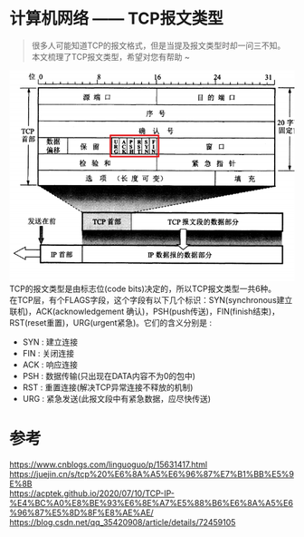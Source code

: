 # 计算机网络 —— TCP报文类型


> 很多人可能知道TCP的报文格式，但是当提及报文类型时却一问三不知。 </br>
> 本文梳理了TCP报文类型，希望对您有帮助 ~ </br>

<!--more-->


![tcp_protocol.png](tcp_protocol.png)
TCP的报文类型是由标志位(code bits)决定的，所以TCP报文类型一共6种。</br>
在TCP层，有个FLAGS字段，这个字段有以下几个标识：SYN(synchronous建立联机)，ACK(acknowledgement 确认)，PSH(push传送)，FIN(finish结束)，RST(reset重置)，URG(urgent紧急)。它们的含义分别是 :
-  SYN : 建立连接
-  FIN : 关闭连接
-  ACK : 响应连接
-  PSH : 数据传输(只出现在DATA内容不为0的包中)
-  RST : 重置连接(解决TCP异常连接不释放的机制)
-  URG : 紧急发送(此报文段中有紧急数据，应尽快传送)


# 参考
https://www.cnblogs.com/linguoguo/p/15631417.html</br>
https://juejin.cn/s/tcp%20%E6%8A%A5%E6%96%87%E7%B1%BB%E5%9E%8B</br>
https://acptek.github.io/2020/07/10/TCP-IP-%E4%BC%A0%E8%BE%93%E6%8E%A7%E5%88%B6%E6%8A%A5%E6%96%87%E5%8D%8F%E8%AE%AE/</br>
https://blog.csdn.net/qq_35420908/article/details/72459105</br>
